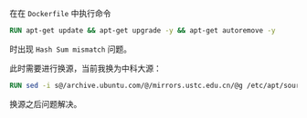 在在 `Dockerfile` 中执行命令

```dockerfile
RUN apt-get update && apt-get upgrade -y && apt-get autoremove -y
```

时出现 `Hash Sum mismatch` 问题。

此时需要进行换源，当前我换为中科大源：

```dockerfile
RUN sed -i s@/archive.ubuntu.com/@/mirrors.ustc.edu.cn/@g /etc/apt/sources.list && apt-get update
```

换源之后问题解决。
